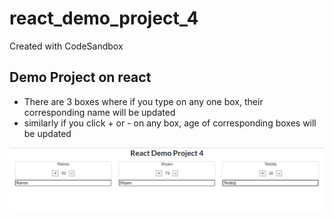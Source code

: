 # react_demo_project_4
Created with CodeSandbox

## Demo Project on react 

* There are 3 boxes where if you type on any one box, their corresponding name will be updated
* similarly if you click + or - on any box, age of corresponding boxes will be updated

![img](https://github.com/teddcp2/react_demo_project_4/blob/main/prj4.PNG)
